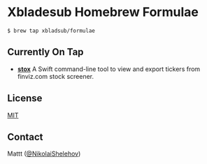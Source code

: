 # Xbladesub Homebrew Formulae

```terminal
$ brew tap xbladsub/formulae
```

## Currently On Tap

- **[stox][stox]**
  A Swift command-line tool to view and export tickers from finviz.com stock screener.
  
## License

[MIT](https://opensource.org/licenses/MIT)

## Contact

Mattt ([@NikolaiShelehov](https://twitter.com/NikolaiShelehov))

[stox]: https://github.com/xbladesub/stox
